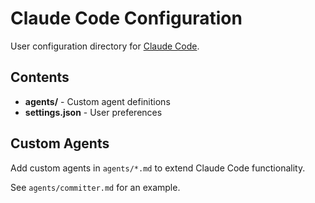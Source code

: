 # Claude Code Configuration

User configuration directory for [Claude Code](https://claude.ai/code).

## Contents

- **agents/** - Custom agent definitions
- **settings.json** - User preferences

## Custom Agents

Add custom agents in `agents/*.md` to extend Claude Code functionality.

See `agents/committer.md` for an example.
